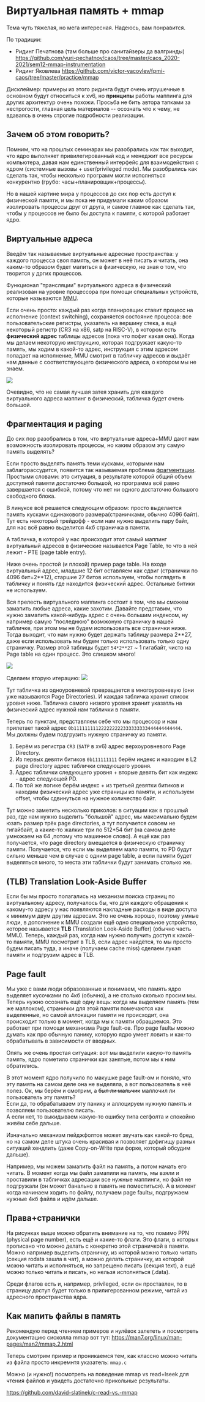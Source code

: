 # Виртуальная память + mmap

Тема чуть тяжелая, но мега интересная. Надеюсь, вам понравится.

По традиции:
- Ридинг Печатнова (там больше про санитайзеры да валгринды) https://github.com/yuri-pechatnov/caos/tree/master/caos_2020-2021/sem12-mmap-instrumentation
- Ридинг Яковлева https://github.com/victor-yacovlev/fpmi-caos/tree/master/practice/mmap


Дисклеймер: примеры из этого ридинга будут очень игрушечные в основном будут относиться к xv6, но **принципы** работы маппинга для других архитектур очень похожи. Просьба не бить автора тапками за нестрогости, главная цель материалов -- осознать что к чему, не вдаваясь в очень строгие подробности реализации.

## Зачем об этом говорить?
Помним, что на прошлых семинарах мы разобрались как так выходит, что ядро выполняет привилегированный код и менеджит все ресурсы компьютера, давая нам единственный интерфейс для взаимодействия с ядром (системные вызовы + user/privileged mode). 
Мы разобрались как сделать так, чтобы несколько программ могли исполняться конкурентно (грубо: часы+планировщик+процессы). 

Но в нашей картине мира у процессов до сих пор есть доступ к физической памяти, и мы пока не придумали каким образом изолировать процессы друг от друга, и самое главное как сделать так, чтобы у процессов не было бы доступа к памяти, с которой работает ядро.

## Виртуальные адреса
Введём так называемые виртуальные адресные пространства: у каждого процесса своя память, он может в неё писать и читать, она каким-то образом будет мапиться в физическую, не зная о том, что творится у дргих процессов.

Функционал "трансляции" виртуального адреса в физический реализован на уровне процессора при помощи специальных устройств, которые называются [MMU](https://en.wikipedia.org/wiki/Memory_management_unit).

Если очень просто: каждый раз когда планировщик ставит процесс на исполнение (context switching), сохраняется состояние процесса: все пользовательские регистры, указатель на вершину стека, а ещё некоторый регистр (CR3 на x86, satp на RISC-V), в котором есть **физический адрес** таблицы адресов (пока что пофиг какая она). Когда мы делаем некоторую инструкцию, которая подгружает какую-то память, мы ходим в какой-то адрес, инструкция с этим адресом попадает на исполнение,  MMU смотрит в табличку адресов и выдаёт нам данные с соответствующего физического адреса, о котором мы не знаем. 

[![](https://mermaid.ink/img/pako:eNpdkD1rAzEMhv-K0HwZut5QSNqxhpC0GRJnUG0lNtzZhz8oIeS_V1c3hUaDeHl4EOi9oomWscfTEL-Mo1TgfaUDyOT6eU40OVCrAxwbsz6xKT4GeNs8WC_rj0b-e_dr84jydJB1hMUCdj6VSgMsrU2cs6BnUOr3BgfbgpBZXrtL9ubBhs1S_enQEnY4chrJW_npOjONxfHIGnuJgz-7olGHm4hUS9xegsG-pMod1slS4VdP8tCI_YmGLJStLzGp1tJPWR1OFPYx3p3bN6B7ZJc?type=png)](https://mermaid.live/edit#pako:eNpdkD1rAzEMhv-K0HwZut5QSNqxhpC0GRJnUG0lNtzZhz8oIeS_V1c3hUaDeHl4EOi9oomWscfTEL-Mo1TgfaUDyOT6eU40OVCrAxwbsz6xKT4GeNs8WC_rj0b-e_dr84jydJB1hMUCdj6VSgMsrU2cs6BnUOr3BgfbgpBZXrtL9ubBhs1S_enQEnY4chrJW_npOjONxfHIGnuJgz-7olGHm4hUS9xegsG-pMod1slS4VdP8tCI_YmGLJStLzGp1tJPWR1OFPYx3p3bN6B7ZJc)

Очевидно, что не самая лучшая затея хранить для каждого виртуального адреса маппинг в физический, табличка будет очень большой.

## Фрагментация и paging
До сих пор разобрались в том, что виртуальные адреса+MMU дают нам возможность изолировать процессы, но каким образом эту самую память выделять?

Если просто выделять память теми кусками, которыми нам заблагорассудится, появится так называемая проблема [фрагментации](https://en.wikipedia.org/wiki/Fragmentation_(computing)). Простыми словами: это ситуация, в результате которой общий объем доступной памяти достаточно большой, но программа всё равно завершается с ошибкой, потому что нет ни одного достаточно большого свободного блока. 

В линуксе всё решается следующим образом: просто выделается память кусками одинакового размера(страничками, обычно 4096 байт). Тут есть некоторый трейдофф - если нам нужно выделить пару байт, для нас всё равно выделится 4кб страничка в памяти.

А табличка, в которой у нас происходит этот самый маппинг виртуальный адресов в физические называется Page Table, то что в ней лежит - PTE (page table entry).

Ниже очень простой (и плохой) пример page table. На входе виртуальный адрес, младшие 12 бит оставляем как сдвиг (странички по 4096 бит=2\*\*12), старшие 27 битов используем, чтобы поглядеть в табличку и понять где находится физический адрес. Остальные битики не используем. 

Вся прелесть виртуального маппинга состоит в том, что мы сможем замапить любые адреса, какие захотим. Давайте представим, что нужно замапить какой-нибудь адрес с очень большим индексом, ну например самую "последнюю" возмжоную страничку в нашей табличке, при этом мы не будем использовать все странички ниже.  
Тогда выходит, что нам нужно будет держать таблицу размера 2**27, даже если использовать мы будем только использовать только одну страничку. Размер этой таблицы будет `54*2**27` ~ 1 гигабайт, чисто на Page table на один процесс. Это слишком много!

![](paging_1.png)

Сделаем вторую итерацию:
![](paging_2.png)

Тут табличка из одноуровневой превращается в многоуровневую (они уже называются Page Directories). И каждая табличка хранит список уровня ниже. Табличка самого низкого уровня хранит указатль на физический адрес нужной нам таблички в памяти. 

Теперь по пунктам, представляем себе что мы процессор и нам прилетает такой адрес `0b111111111222222222333333333444444444444`.  
Мы должны будем подгрузить нужную страничку из памяти.

1. Берём из регистра `CR3` (`SATP` в xv6) адрес верхоуровневого Page Directory. 
2. Из первых девяти битиков `0b111111111` берём индекс и находим в L2 page directory адрес таблички следующего уровня.
3. Адрес таблички следующего уровня + вторые девять бит как индекс - адрес следующей PD.
4. По той же логике берём индекс + из третьей девятки битиков и находим физический адрес уже страницы из памяти, и используем offset, чтобы сдвинуться на нужное количество байт.


Тут можно заметить несколько приколов: в ситуации как в прошлый раз, где нам нужно выделить "большой" адрес, мы максимально будем юзать размер трёх page directories, а тут получается совсем не гигайбайт, а какие-то жалкие три по 512*54 бит (на самом деле умножаем на 64 ,потому что машинное слово). А ещё как раз получается, что page directory вмещается в физическую страничку памяти. Получается, что если мы выделяем мало памяти, то PD будут сильно меньше чем в случае с одним page table, а если памяти будет выделяться много, то места эти таблички будут занимать столько же.


## (TLB) Translation Look-Аside Buffer
Если бы мы просто полагались на механизм поиска страниц по виртуальному адресу, получалось бы, что для каждого обращения к какому-то адресу у нас появляются накладные расходы в виде доступа к минимум двум другим адресам. Это не очень хорошо, поэтому умные люди, в дополнение к MMU создали ещё одно специальное устройство, которое называется **TLB** (Translation Look-Aside Buffer)  (обычно часть MMU). Теперь, каждый раз, когда нам нужно получить доступ к какой-то памяти, MMU посмотрит в TLB, если адрес найдётся, то мы просто будем писать туда, а иначе (получаем cache miss) сделаем лукап памяти и подгрузим адрес в TLB.

## Page fault 
Мы уже с вами люди образованные и понимаем, что память ядро выделяет кусочками по 4кб (обычно), а не столько сколько просим мы. Теперь нужно осознать ещё одну вещь: когда мы выделяем память (тем же маллоком), странички для этой памяти помечаются как выделенные, но самой аллокации памяти не происходит, она происходит только в момент, когда мы к памяти обращаемся. Это работает при помощи механизма Page fault-ов. Про page faultы можно думать как про обычную панику, которую ядро умеет ловить и как-то обрабатывать в зависимости от вводных.

Опять же очень простая ситуация: вот мы выделили какую-то память память, ядро пометило странички как занятые, потом мы к ним обратились. 

В этот момент ядро получило по макушке page fault-ом и поняло, что эту память на самом деле она не выделяла, а вот пользователь в неё полез. 
Ок, мы берём и смотрим, а ~~был ли мальчик~~ маллочил ли пользователь эту память?  
Если да, то обрабатываем эту панику и аллоцируем нужную память и позволяем пользователю писать.  
А если нет, то выкидываем какую-то ошибку типа сегфолта и  спокойно живём себе дальше.

Изначально механизм пейджфолтов может звучать как какой-то бред, но на самом деле штука очень красивая и позволяет дофигищу разных ситуаций хендлить (даже Copy-on-Write при форке, который обсудим дальше).

Например, мы можем замапить файл на память, а потом начать его читать. В момент когда мы файл замапили на память, мы взяли и проставили в табличках адресации все нужные маппинги, но файл не подгружали (он может банально в память не поместиться). А в момент когда начинаем ходить по файлу, получаем page faultы, подгружаем нужные 4кб файла и идём дальше.

## Права+странички
На рисунках выше можно обратить внимание на то, что помимо PPN (physical page number), есть ещё и какие-то флаги. Это флаги, в которых прописано что можно делать с конкретно этой страничкой в памяти. Можно например выделить страничку, из которой можно только читать (секция rodata зашла в чат), а можно делать страничку, из которой можно читать и исполняться, но запрещено писать (секция text), а ещё можно только читать и писать, но нельзя исполняться (.data). 

Среди флагов есть и, например, privileged, если он проставлен, то в страницу доступ будет только в прилигерованном режиме, читай из адресного пространства ядра.

## Как мапить файлы в память
Рекомендую перед чтением примеров и нулёвок залететь и посмотреть документацию сисколла mmap вот тут: https://man7.org/linux/man-pages/man2/mmap.2.html

Теперь смотрим пример и проникаемся тем, как классно можно читать из файла просто инкремнтя указатель: `mmap.c`

Можно (и нужно!) посмотреть на поведение mmap vs read+lseek для чтения файлов и увидеть достаточно прикольные результаты.

https://github.com/david-slatinek/c-read-vs.-mmap